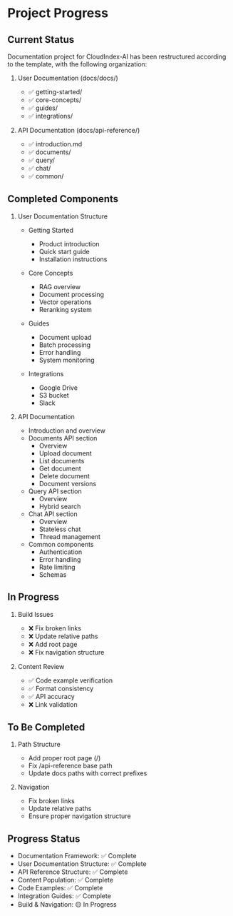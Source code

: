 # Project Progress

## Current Status
Documentation project for CloudIndex-AI has been restructured according to the template, with the following organization:

1. User Documentation (docs/docs/)
   - ✅ getting-started/
   - ✅ core-concepts/
   - ✅ guides/
   - ✅ integrations/

2. API Documentation (docs/api-reference/)
   - ✅ introduction.md
   - ✅ documents/
   - ✅ query/
   - ✅ chat/
   - ✅ common/

## Completed Components

1. User Documentation Structure
   - Getting Started
     - Product introduction
     - Quick start guide
     - Installation instructions
   
   - Core Concepts
     - RAG overview
     - Document processing
     - Vector operations
     - Reranking system
   
   - Guides
     - Document upload
     - Batch processing
     - Error handling
     - System monitoring
   
   - Integrations
     - Google Drive
     - S3 bucket
     - Slack

2. API Documentation
   - Introduction and overview
   - Documents API section
     - Overview
     - Upload document
     - List documents
     - Get document
     - Delete document
     - Document versions
   - Query API section
     - Overview
     - Hybrid search
   - Chat API section
     - Overview
     - Stateless chat
     - Thread management
   - Common components
     - Authentication
     - Error handling
     - Rate limiting
     - Schemas

## In Progress
1. Build Issues
   - ❌ Fix broken links
   - ❌ Update relative paths
   - ❌ Add root page
   - ❌ Fix navigation structure

2. Content Review
   - ✅ Code example verification
   - ✅ Format consistency
   - ✅ API accuracy
   - ❌ Link validation

## To Be Completed

1. Path Structure
   - Add proper root page (/)
   - Fix /api-reference base path
   - Update docs paths with correct prefixes

2. Navigation
   - Fix broken links
   - Update relative paths
   - Ensure proper navigation structure

## Progress Status
- Documentation Framework: ✅ Complete
- User Documentation Structure: ✅ Complete
- API Reference Structure: ✅ Complete
- Content Population: ✅ Complete
- Code Examples: ✅ Complete
- Integration Guides: ✅ Complete
- Build & Navigation: 🟡 In Progress
